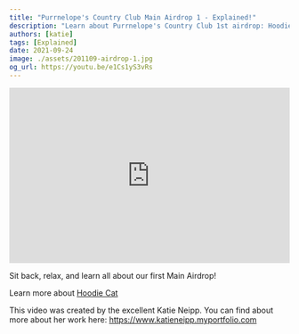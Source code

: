 ```yaml
---
title: "Purrnelope's Country Club Main Airdrop 1 - Explained!"
description: "Learn about Purrnelope's Country Club 1st airdrop: Hoodie Cat!"
authors: [katie]
tags: [Explained]
date: 2021-09-24
image: ./assets/201109-airdrop-1.jpg
og_url: https://youtu.be/e1Cs1yS3vRs
---
```


<iframe width="100%" height="315" src="https://www.youtube.com/embed/e1Cs1yS3vRs" title="YouTube video player" frameborder="0" allow="accelerometer; autoplay; clipboard-write; encrypted-media; gyroscope; picture-in-picture" allowFullScreen></iframe>

<!--truncate-->

Sit back, relax, and learn all about our first Main Airdrop! 

Learn more about [Hoodie Cat](/collections/kittyvault-purrks/hoodie-cat)

This video was created by the excellent Katie Neipp. You can find about more about her work here: 
https://www.katieneipp.myportfolio.com